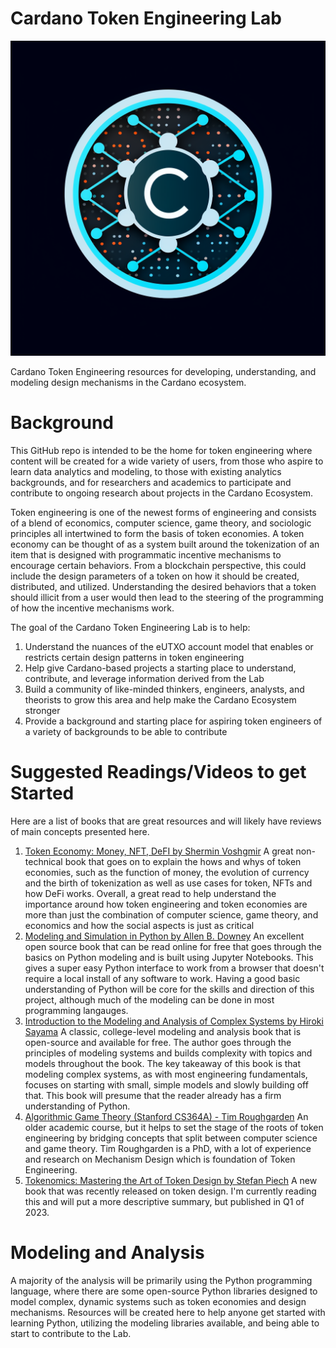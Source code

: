 # Cardano Token Engineering Lab

![CTEL Logo](./Asset%20Design/CTEL_Logo.png)

Cardano Token Engineering resources for developing, understanding, and modeling design mechanisms in the Cardano ecosystem.

# Background
This GitHub repo is intended to be the home for token engineering where content will be created for a wide variety of users, from those who aspire to learn data analytics and modeling, to those with existing analytics backgrounds, and for researchers and academics to participate and contribute to ongoing research about projects in the Cardano Ecosystem.

Token engineering is one of the newest forms of engineering and consists of a blend of economics, computer science, game theory, and sociologic principles all intertwined to form the basis of token economies.  A token economy can be thought of as a system built around the tokenization of an item that is designed with programmatic incentive mechanisms to encourage certain behaviors.  From a blockchain perspective, this could include the design parameters of a token on how it should be created, distributed, and utilized.  Understanding the desired behaviors that a token should illicit from a user would then lead to the steering of the programming of how the incentive mechanisms work.  

The goal of the Cardano Token Engineering Lab is to help:
1. Understand the nuances of the eUTXO account model that enables or restricts certain design patterns in token engineering
2. Help give Cardano-based projects a starting place to understand, contribute, and leverage information derived from the Lab
3. Build a community of like-minded thinkers, engineers, analysts, and theorists to grow this area and help make the Cardano Ecosystem stronger
4. Provide a background and starting place for aspiring token engineers of a variety of backgrounds to be able to contribute

# Suggested Readings/Videos to get Started
Here are a list of books that are great resources and will likely have reviews of main concepts presented here.
1. [Token Economy: Money, NFT, DeFI by Shermin Voshgmir](https://github.com/sherminvo/TokenEconomyBook)
    A great non-technical book that goes on to explain the hows and whys of token economies, such as the function of money, the evolution of currency and the birth of tokenization as well as use cases for token, NFTs and how DeFi works.  Overall, a great read to help understand the importance around how token engineering and token economies are more than just the combination of computer science, game theory, and economics and how the social aspects is just as critical
2. [Modeling and Simulation in Python by Allen B. Downey](https://allendowney.github.io/ModSimPy/)
    An excellent open source book that can be read online for free that goes through the basics on Python modeling and is built using Jupyter Notebooks.  This gives a super easy Python interface to work from a browser that doesn't require a local install of any software to work.  Having a good basic understanding of Python will be core for the skills and direction of this project, although much of the modeling can be done in most programming langauges.
3. [Introduction to the Modeling and Analysis of Complex Systems by Hiroki Sayama](https://open.umn.edu/opentextbooks/textbooks/233)
    A classic, college-level modeling and analysis book that is open-source and available for free. The author goes through the principles of modeling systems and builds complexity with topics and models throughout the book.  The key takeaway of this book is that modeling complex systems, as with most engineering fundamentals, focuses on starting with small, simple models and slowly building off that.  This book will presume that the reader already has a firm understanding of Python.
4. [Algorithmic Game Theory (Stanford CS364A) - Tim Roughgarden](https://youtube.com/playlist?list=PLEGCF-WLh2RJBqmxvZ0_ie-mleCFhi2N4)
    An older academic course, but it helps to set the stage of the roots of token engineering by bridging concepts that split between computer science and game theory.  Tim Roughgarden is a PhD, with a lot of experience and research on Mechanism Design which is foundation of Token Engineering.
5. [Tokenomics: Mastering the Art of Token Design by Stefan Piech](https://www.amazon.com/Tokenomics-Mastering-Art-Token-Design/dp/B0C646FPYQ)
    A new book that was recently released on token design. I'm currently reading this and will put a more descriptive summary, but published in Q1 of 2023.

# Modeling and Analysis
A majority of the analysis will be primarily using the Python programming language, where there are some open-source Python libraries designed to model complex, dynamic systems such as token economies and design mechanisms.  Resources will be created here to help anyone get started with learning Python, utilizing the modeling libraries available, and being able to start to contribute to the Lab.
